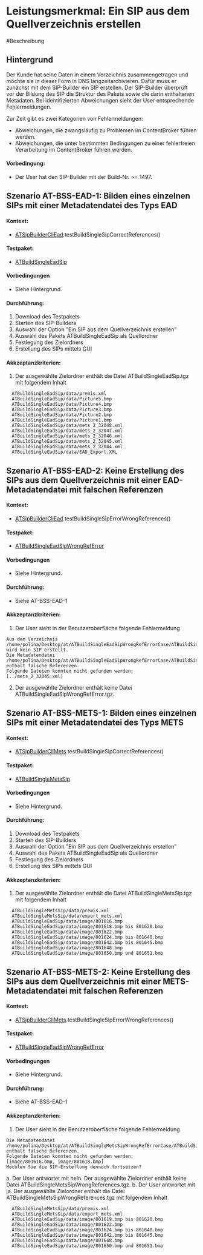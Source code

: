 # Leistungsmerkmal: Ein SIP aus dem Quellverzeichnis erstellen

#Beschreibung

## Hintergrund

Der Kunde hat seine Daten in einem Verzeichnis zusammengetragen und möchte sie in dieser Form in DNS langzeitarchivieren.
Dafür muss er zunächst mit dem SIP-Builder ein SIP erstellen.
Der SIP-Builder überprüft vor der Bildung des SIP die Struktur des Pakets sowie die darin enthaltenen Metadaten. Bei identifizierten Abweichungen sieht der User entsprechende Fehlermeldungen.

Zur Zeit gibt es zwei Kategorien von Fehlermeldungen:
* Abweichungen, die zwangsläufig zu Problemen im ContentBroker führen werden.
* Abweichungen, die unter bestimmten Bedingungen zu einer fehlerfreien Verarbeitung im ContentBroker führen werden.

#### Vorbedingung:

* Der User hat den SIP-Builder mit der Build-Nr. >= 1497.

## Szenario AT-BSS-EAD-1: Bilden eines einzelnen SIPs mit einer Metadatendatei des Typs EAD

#### Kontext:

* [ATSipBuilderCliEad](../test/java/de/uzk/hki/da/at/ATSipBuilderCliEad.java).testBuildSingleSipCorrectReferences()

#### Testpaket:   

* [ATBuildSingleEadSip](../test/resources/at/ATBuildSingleEadSip)

#### Vorbedingungen

* Siehe Hintergrund.

#### Durchführung:

1. Download des Testpakets
1. Starten des SIP-Builders
1. Auswahl der Option "Ein SIP aus dem Quellverzeichnis erstellen"
1. Auswahl des Pakets ATBuildSingleEadSip als Quellordner
1. Festlegung des Zielordners
1. Erstellung des SIPs mittels GUI

#### Akkzeptanzkriterien:

1. Der ausgewählte Zielordner enthält die Datei ATBuildSingleEadSip.tgz mit folgendem Inhalt
```
  ATBuildSingleEadSip/data/premis.xml
  ATBuildSingleEadSip/data/Picture5.bmp  
  ATBuildSingleEadSip/data/Picture4.bmp  
  ATBuildSingleEadSip/data/Picture3.bmp  
  ATBuildSingleEadSip/data/Picture2.bmp  
  ATBuildSingleEadSip/data/Picture1.bmp  
  ATBuildSingleEadSip/data/mets_2_32048.xml
  ATBuildSingleEadSip/data/mets_2_32047.xml
  ATBuildSingleEadSip/data/mets_2_32046.xml
  ATBuildSingleEadSip/data/mets_2_32045.xml
  ATBuildSingleEadSip/data/mets_2_32044.xml
  ATBuildSingleEadSip/data/EAD_Export.XML
``` 

## Szenario AT-BSS-EAD-2: Keine Erstellung des SIPs aus dem Quellverzeichnis mit einer EAD-Metadatendatei mit falschen Referenzen

#### Kontext:

* [ATSipBuilderCliEad](../test/java/de/uzk/hki/da/at/ATSipBuilderCliEad.java).testBuildSingleSipErrorWrongReferences()

#### Testpaket:   

* [ATBuildSingleEadSipWrongRefError](../test/resources/at/ATBuildSingleEadSipWrongRefErrorCase/ATBuildSingleEadSipWrongRefError)

#### Vorbedingungen

* Siehe Hintergrund.

#### Durchführung:

* Siehe AT-BSS-EAD-1

#### Akkzeptanzkriterien:

1. Der User sieht in der Benutzeroberfläche folgende Fehlermeldung 

```
Aus dem Verzeichnis /home/polina/Desktop/at/ATBuildSingleEadSipWrongRefErrorCase/ATBuildSingleEadSipWrongRefError wird kein SIP erstellt. 
Die Metadatendatei /home/polina/Desktop/at/ATBuildSingleEadSipWrongRefErrorCase/ATBuildSingleEadSipWrongRefError/EAD_Export.XML enthält falsche Referenzen.
Folgende Dateien konnten nicht gefunden werden: 
[../mets_2_32045.xml]
```

2. Der ausgewählte Zielordner enthält keine Datei ATBuildSingleEadSipWrongRefError.tgz.


## Szenario AT-BSS-METS-1: Bilden eines einzelnen SIPs mit einer Metadatendatei des Typs METS

#### Kontext:

* [ATSipBuilderCliMets](../test/java/de/uzk/hki/da/at/ATSipBuilderCliMets.java).testBuildSingleSipCorrectReferences()

#### Testpaket:   

* [ATBuildSingleMetsSip](../test/resources/at/ATBuildSingleMetsSip)

#### Vorbedingungen

* Siehe Hintergrund.

#### Durchführung:

1. Download des Testpakets
1. Starten des SIP-Builders
1. Auswahl der Option "Ein SIP aus dem Quellverzeichnis erstellen"
1. Auswahl des Pakets ATBuildSingleEadSip als Quellordner
1. Festlegung des Zielordners
1. Erstellung des SIPs mittels GUI

#### Akkzeptanzkriterien:

1. Der ausgewählte Zielordner enthält die Datei ATBuildSingleMetsSip.tgz mit folgendem Inhalt
```
  ATBuildSingleMetsSip/data/premis.xml
  ATBuildSingleMetsSip/data/export_mets.xml
  ATBuildSingleEadSip/data/image/801616.bmp  
  ATBuildSingleEadSip/data/image/801618.bmp bis 801620.bmp
  ATBuildSingleEadSip/data/image/801622.bmp
  ATBuildSingleEadSip/data/image/801624.bmp bis 801640.bmp
  ATBuildSingleEadSip/data/image/801642.bmp bis 801645.bmp
  ATBuildSingleEadSip/data/image/801648.bmp
  ATBuildSingleEadSip/data/image/801650.bmp und 801651.bmp
``` 

## Szenario AT-BSS-METS-2: Keine Erstellung des SIPs aus dem Quellverzeichnis mit einer METS-Metadatendatei mit falschen Referenzen

#### Kontext:

* [ATSipBuilderCliMets](../test/java/de/uzk/hki/da/at/ATSipBuilderCliMets.java).testBuildSingleSipErrorWrongReferences()

#### Testpaket:   

* [ATBuildSingleEadSipWrongRefError](../test/resources/at/ATBuildSingleMetsSipWrongRefErrorCase/ATBuildSingleMetsSipWrongReferences)

#### Vorbedingungen

* Siehe Hintergrund.

#### Durchführung:

* Siehe AT-BSS-EAD-1

#### Akkzeptanzkriterien:

1. Der User sieht in der Benutzeroberfläche folgende Fehlermeldung 

```
Die Metadatendatei /home/polina/Desktop/at/ATBuildSingleMetsSipWrongRefErrorCase/ATBuildSingleMetsSipWrongReferences/export_mets.xml enthält falsche Referenzen.
Folgende Dateien konnten nicht gefunden werden: 
[image/801616.bmp, image/801618.bmp] 
Möchten Sie die SIP-Erstellung dennoch fortsetzen?
```

a. Der User antwortet mit nein. Der ausgewählte Zielordner enthält keine Datei ATBuildSingleMetsSipWrongReferences.tgz.
b. Der User antwortet mit ja. Der ausgewählte Zielordner enthält die Datei ATBuildSingleMetsSipWrongReferences.tgz mit folgendem Inhalt
```
  ATBuildSingleMetsSip/data/premis.xml
  ATBuildSingleMetsSip/data/export_mets.xml
  ATBuildSingleEadSip/data/image/801619.bmp bis 801620.bmp
  ATBuildSingleEadSip/data/image/801622.bmp
  ATBuildSingleEadSip/data/image/801624.bmp bis 801640.bmp
  ATBuildSingleEadSip/data/image/801642.bmp bis 801645.bmp
  ATBuildSingleEadSip/data/image/801648.bmp
  ATBuildSingleEadSip/data/image/801650.bmp und 801651.bmp
``` 
